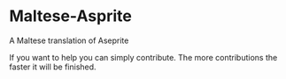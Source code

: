 # Maltese-Asprite
A Maltese translation of Aseprite 


If you want to help you can simply contribute. The more contributions the faster it will be finished.
